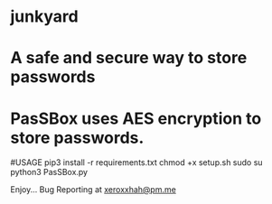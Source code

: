 # junkyard
# A safe and secure way to store passwords
# PasSBox uses AES encryption to store passwords.


#USAGE
pip3 install -r requirements.txt
chmod +x setup.sh
sudo su
python3 PasSBox.py


Enjoy...
 Bug Reporting at xeroxxhah@pm.me
